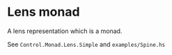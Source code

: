 Lens monad
==========

A lens representation which is a monad.

See `Control.Monad.Lens.Simple` and `examples/Spine.hs`
